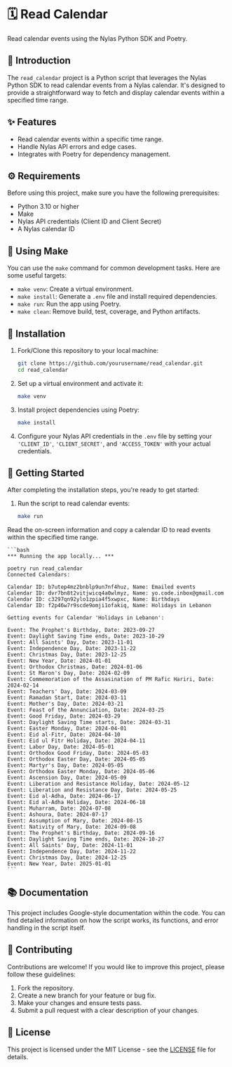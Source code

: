 # 🗓️ Read Calendar

Read calendar events using the Nylas Python SDK and Poetry.

## 📜 Introduction

The `read_calendar` project is a Python script that leverages the Nylas Python SDK to read calendar events from a Nylas calendar. It's designed to provide a straightforward way to fetch and display calendar events within a specified time range.

## ✨ Features

- Read calendar events within a specific time range.
- Handle Nylas API errors and edge cases.
- Integrates with Poetry for dependency management.

## ⚙️ Requirements

Before using this project, make sure you have the following prerequisites:

- Python 3.10 or higher
- Make
- Nylas API credentials (Client ID and Client Secret)
- A Nylas calendar ID

## 🔧 Using Make

You can use the `make` command for common development tasks. Here are some useful targets:

- `make venv`: Create a virtual environment.
- `make install`: Generate a `.env` file and install required dependencies.
- `make run`: Run the app using Poetry.
- `make clean`: Remove build, test, coverage, and Python artifacts.

## 🚀 Installation

1. Fork/Clone this repository to your local machine:

    ```bash
    git clone https://github.com/yourusername/read_calendar.git
    cd read_calendar
    ```

1. Set up a virtual environment and activate it:

    ```bash
    make venv
    ```

1. Install project dependencies using Poetry:

    ```bash
    make install
    ```

1. Configure your Nylas API credentials in the `.env` file by setting your `'CLIENT_ID'`, `'CLIENT_SECRET'`, and `'ACCESS_TOKEN'`  with your actual credentials.

## 🏁 Getting Started

After completing the installation steps, you're ready to get started:

1. Run the script to read calendar events:

    ```bash
    make run
    ```

Read the on-screen information and copy a calendar ID to read events within the specified time range.

    ```bash
    *** Running the app locally... ***

    poetry run read_calendar
    Connected Calendars:

    Calendar ID: b7utep4mz2bnblp9un7nf4huz, Name: Emailed events
    Calendar ID: dvr7bn8t2vitjwicq4a0wlmyz, Name: yo.code.inbox@gmail.com
    Calendar ID: c3297qn92ylo1zpia4f5xwpxc, Name: Birthdays
    Calendar ID: f2p46w7r9scde9omji1ofakiq, Name: Holidays in Lebanon

    Getting events for Calendar 'Holidays in Lebanon':

    Event: The Prophet's Birthday, Date: 2023-09-27
    Event: Daylight Saving Time ends, Date: 2023-10-29
    Event: All Saints' Day, Date: 2023-11-01
    Event: Independence Day, Date: 2023-11-22
    Event: Christmas Day, Date: 2023-12-25
    Event: New Year, Date: 2024-01-01
    Event: Orthodox Christmas, Date: 2024-01-06
    Event: St Maron's Day, Date: 2024-02-09
    Event: Commemoration of the Assasination of PM Rafic Hariri, Date: 2024-02-14
    Event: Teachers' Day, Date: 2024-03-09
    Event: Ramadan Start, Date: 2024-03-11
    Event: Mother's Day, Date: 2024-03-21
    Event: Feast of the Annunciation, Date: 2024-03-25
    Event: Good Friday, Date: 2024-03-29
    Event: Daylight Saving Time starts, Date: 2024-03-31
    Event: Easter Monday, Date: 2024-04-01
    Event: Eid al-Fitr, Date: 2024-04-10
    Event: Eid ul Fitr Holiday, Date: 2024-04-11
    Event: Labor Day, Date: 2024-05-01
    Event: Orthodox Good Friday, Date: 2024-05-03
    Event: Orthodox Easter Day, Date: 2024-05-05
    Event: Martyr's Day, Date: 2024-05-05
    Event: Orthodox Easter Monday, Date: 2024-05-06
    Event: Ascension Day, Date: 2024-05-09
    Event: Liberation and Resistance Holiday, Date: 2024-05-12
    Event: Liberation and Resistance Day, Date: 2024-05-25
    Event: Eid al-Adha, Date: 2024-06-17
    Event: Eid al-Adha Holiday, Date: 2024-06-18
    Event: Muharram, Date: 2024-07-08
    Event: Ashoura, Date: 2024-07-17
    Event: Assumption of Mary, Date: 2024-08-15
    Event: Nativity of Mary, Date: 2024-09-08
    Event: The Prophet's Birthday, Date: 2024-09-16
    Event: Daylight Saving Time ends, Date: 2024-10-27
    Event: All Saints' Day, Date: 2024-11-01
    Event: Independence Day, Date: 2024-11-22
    Event: Christmas Day, Date: 2024-12-25
    Event: New Year, Date: 2025-01-01
    ```

## 📚 Documentation

This project includes Google-style documentation within the code. You can find detailed information on how the script works, its functions, and error handling in the script itself.

## 🤝 Contributing

Contributions are welcome! If you would like to improve this project, please follow these guidelines:

1. Fork the repository.
2. Create a new branch for your feature or bug fix.
3. Make your changes and ensure tests pass.
4. Submit a pull request with a clear description of your changes.

## 📄 License

This project is licensed under the MIT License - see the [LICENSE](LICENSE) file for details.
